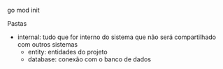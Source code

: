 go mod init

Pastas
- internal: tudo que for interno do sistema que não será compartilhado com outros sistemas
    - entity: entidades do projeto
    - database: conexão com o banco de dados